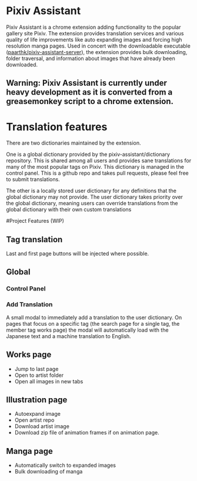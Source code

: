 # Pixiv Assistant

Pixiv Assistant is a chrome extension adding functionality to the popular gallery site Pixiv. The extension provides translation services and various quality of life improvements like auto expanding images and forcing high resolution manga pages. Used in concert with the downloadable executable ([paarthk/pixiv-assistant-server](https://github.com/paarthk/pixiv-assistant-server)), the extension provides bulk downloading, folder traversal, and information about images that have already been downloaded. 

## **Warning**: Pixiv Assistant is currently under heavy development as it is converted from a greasemonkey script to a chrome extension. 

# Translation features

There are two dictionaries maintained by the extension. 

One is a global dictionary provided by the pixiv-assistant/dictionary repository. This is shared among all users and provides sane translations for many of the most popular tags on Pixiv. This dictionary is managed in the control panel. This is a github repo and takes pull requests, please feel free to submit translations. 

The other is a locally stored user dictionary for any definitions that the global dictionary may not provide. The user dictionary takes priority over the global dictionary, meaning users can override translations from the global dictionary with their own custom translations

#Project Features (WIP)

## Tag translation

Last and first page buttons will be injected where possible.

## Global

### Control Panel

### Add Translation

A small modal to immediately add a translation to the user dictionary. On pages that focus on a specific tag (the search page for a single tag, the member tag works page) the modal will automatically load with the Japanese text and a machine translation to English.

## Works page

 * Jump to last page
 * Open to artist folder
 * Open all images in new tabs

## Illustration page

 * Autoexpand image
 * Open artist repo
 * Download artist image
 * Download zip file of animation frames if on animation page.

## Manga page

 * Automatically switch to expanded images
 * Bulk downloading of manga
 
